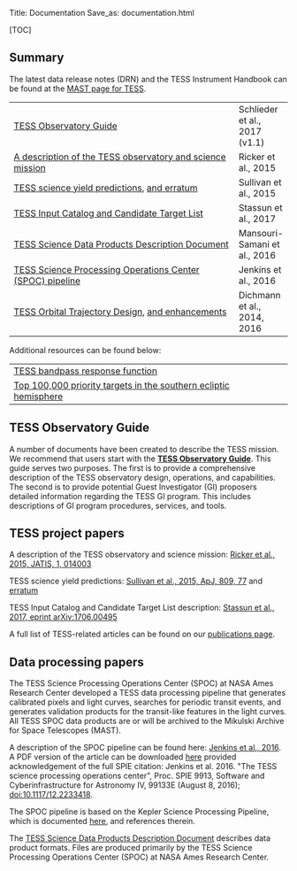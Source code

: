 Title: Documentation
Save_as: documentation.html

[TOC]

## Summary

The latest data release notes (DRN) and the TESS Instrument Handbook
can be found at the [MAST page for
TESS](https://archive.stsci.edu/tess/index.html#documents).

<table class="table table-striped table-hover" style="max-width:55em;">

  <tr>
    <td style="width: 35em;"><a href='docs/TESS_observatory_guide_v1.1.pdf'>TESS Observatory Guide</a></td>
    <td>Schlieder et al., 2017 (v1.1)</td>
  </tr>

  <tr>
    <td style="width: 35em;"><a href='http://adsabs.harvard.edu/abs/2015JATIS...1a4003R'>A description of the TESS observatory and science mission</a></td>
    <td>Ricker et al., 2015</td>
  </tr>

  <tr>
    <td style="width: 35em;"><a
    href='http://adsabs.harvard.edu/abs/2015ApJ...809...77S'>TESS
    science yield predictions</a>, <a href='http://adsabs.harvard.edu/abs/2017ApJ...837...99S'>and erratum</a></td>
    <td>Sullivan et al., 2015</td>
  </tr>

  <tr>
    <td style="width: 35em;"><a href='http://adsabs.harvard.edu/abs/2017arXiv170600495S'>TESS Input Catalog and Candidate Target List</a></td>
    <td>Stassun et al., 2017</td>
  </tr>

  <tr>
    <td style="width: 35em;"><a href='https://archive.stsci.edu/missions/tess/doc/EXP-TESS-ARC-ICD-TM-0014.pdf'>TESS Science Data Products Description Document</a></td>
    <td>Mansouri-Samani et al., 2016</td>
  </tr>

  <tr>
    <td style="width: 35em;"><a href='docs/jenkinsSPIE2016-copyright.pdf'>TESS Science Processing Operations Center (SPOC) pipeline</a></td>
    <td>Jenkins et al., 2016</td>
  </tr>

  <tr>
    <td style="width: 35em;"><a href='https://ntrs.nasa.gov/archive/nasa/casi.ntrs.nasa.gov/20140007518.pdf'>TESS Orbital Trajectory Design</a>, <a href='https://ntrs.nasa.gov/archive/nasa/casi.ntrs.nasa.gov/20160010502.pdf'>and enhancements</a></td>
    <td>Dichmann et al., 2014, 2016</td>
  </tr>

</table>


Additional resources can be found below:

<table class="table table-striped table-hover" style="max-width:55em;">

  <tr>
    <td style="width: 35em;"><a
    href='data/tess-response-function-v1.0.csv'>TESS bandpass response function</a></td>
    <td> </td>
  </tr>

  <tr>
    <td style="width: 35em;"><a
    href='data/core-science-targets-v2.csv'>Top 100,000 priority
    targets in the southern ecliptic hemisphere</a></td>
    <td> </td>
  </tr>

</table>


## TESS Observatory Guide
A number of documents have been created to describe the TESS mission. We recommend that users start with the **[TESS Observatory Guide](docs/TESS_observatory_guide_v1.1.pdf)**. This guide serves two purposes. The first is to provide a comprehensive description of the TESS observatory design, operations, and capabilities. The second is to provide potential Guest Investigator (GI) proposers detailed information regarding the TESS GI program. This includes descriptions of GI program procedures, services, and tools. 


## TESS project papers

A description of the TESS observatory and science mission: [Ricker et al., 2015, JATIS, 1, 014003](http://adsabs.harvard.edu/abs/2015JATIS...1a4003R)
 
TESS science yield predictions: [Sullivan et al., 2015, ApJ, 809, 77](http://adsabs.harvard.edu/abs/2015ApJ...809...77S) and [erratum](http://adsabs.harvard.edu/abs/2017ApJ...837...99S)
 
TESS Input Catalog and Candidate Target List description: [Stassun et al., 2017, eprint arXiv:1706.00495](http://adsabs.harvard.edu/abs/2017arXiv170600495S)


A full list of TESS-related articles can be found on our
[publications page](publications.html).


## Data processing papers

The TESS Science Processing Operations Center (SPOC) at NASA Ames
Research Center developed a TESS data processing pipeline that
generates calibrated pixels and light curves, searches for periodic
transit events, and generates validation products for the transit-like
features in the light curves. All TESS SPOC data products are or will be archived to the Mikulski Archive for Space Telescopes (MAST).

A description of the SPOC pipeline can be found here: [Jenkins et al., 2016](http://adsabs.harvard.edu/abs/2016SPIE.9913E..3EJ). A PDF version of the article can be downloaded [here](docs/jenkinsSPIE2016-copyright.pdf) provided acknowledgement of the full SPIE citation: Jenkins et al. 2016. "The TESS science processing operations center", Proc. SPIE 9913, Software and Cyberinfrastructure for Astronomy IV, 99133E (August 8, 2016); [doi:10.1117/12.2233418](http://dx.doi.org/10.1117/12.2233418). 

The SPOC pipeline is based on the Kepler Science Processing Pipeline, which is documented [here](http://adsabs.harvard.edu/abs/2010ApJ...713L..87J), and references therein.

The [TESS Science Data Products Description Document](https://archive.stsci.edu/missions/tess/doc/EXP-TESS-ARC-ICD-TM-0014.pdf) describes data product formats. Files are produced primarily by the TESS Science Processing Operations Center (SPOC) at NASA Ames Research Center.





<!-- ## Additional Links

[NASA TESS homepage](https://tess.gsfc.nasa.gov/)

[MIT TESS website](http://tess.mit.edu/)

[TESS GI Program website](https://heasarc.gsfc.nasa.gov/docs/tess/)

[TESS GI Program ROSES Solicitation](https://nspires.nasaprs.com/external/solicitations/summary.do?method=init&solId={7136D288-E4F8-8657-F280-6A4318467883}&path=open)   (TBD)

[TESS GI RPS page](https://heasarc.gsfc.nasa.gov/ark/tess/)  (TBD)

[TESS public data access at MAST](https://archive.stsci.edu/tess/) -->
 








